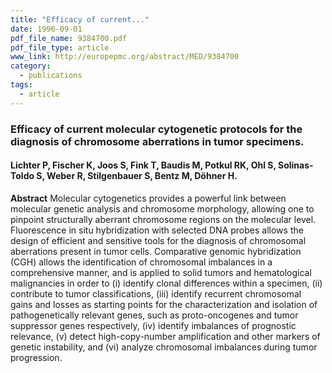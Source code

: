 ```yaml
---
title: "Efficacy of current..."
date: 1996-09-01
pdf_file_name: 9384700.pdf
pdf_file_type: article
www_link: http://europepmc.org/abstract/MED/9384700
category:
  - publications
tags:
  - article
---
```


### Efficacy of current molecular cytogenetic protocols for the diagnosis of chromosome aberrations in tumor specimens.
#### Lichter P, Fischer K, Joos S, Fink T, Baudis M, Potkul RK, Ohl S, Solinas-Toldo S, Weber R, Stilgenbauer S, Bentz M, Döhner H.

**Abstract** Molecular cytogenetics provides a powerful link between molecular genetic analysis and chromosome morphology, allowing one to pinpoint structurally aberrant chromosome regions on the molecular level. Fluorescence in situ hybridization with selected DNA probes allows the design of efficient and sensitive tools for the diagnosis of chromosomal aberrations present in tumor cells. Comparative genomic hybridization (CGH) allows the identification of chromosomal imbalances in a comprehensive manner, and is applied to solid tumors and hematological malignancies in order to (i) identify clonal differences within a specimen, (ii) contribute to tumor classifications, (iii) identify recurrent chromosomal gains and losses as starting points for the characterization and isolation of pathogenetically relevant genes, such as proto-oncogenes and tumor suppressor genes respectively, (iv) identify imbalances of prognostic relevance, (v) detect high-copy-number amplification and other markers of genetic instability, and (vi) analyze chromosomal imbalances during tumor progression.


